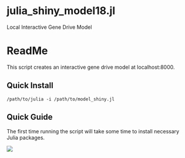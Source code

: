 # julia_shiny_model18.jl
Local Interactive Gene Drive Model


# ReadMe

This script creates an interactive gene drive model at localhost:8000.

## Quick Install
```
/path/to/julia -i /path/to/model_shiny.jl
```


## Quick Guide
The first time running the script will take some time to install necessary Julia packages. 

![](misc/shiny.png)
